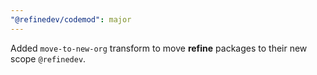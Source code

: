 ```yaml
---
"@refinedev/codemod": major
---
```


Added `move-to-new-org` transform to move **refine** packages to their new scope `@refinedev`.
